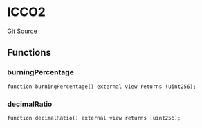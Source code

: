 # ICCO2
[Git Source](https://github.com/KlimaDAO/klimadao-solidity/blob/b4fb0f4685d5fe4c80ffc162389dfe0abdfe9f39/src/infinity/interfaces/ICoorest.sol)


## Functions
### burningPercentage


```solidity
function burningPercentage() external view returns (uint256);
```

### decimalRatio


```solidity
function decimalRatio() external view returns (uint256);
```

